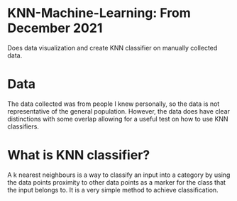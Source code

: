 # KNN-Machine-Learning: From December 2021
 Does data visualization and create KNN classifier on manually collected data.

# Data
 The data collected was from people I knew personally, so the data is not representative of the general population. However, the data does have clear distinctions with some overlap allowing for a useful test on how to use KNN classifiers.

 # What is KNN classifier?
 A k nearest neighbours is a way to classify an input into a category by using the data points proximity to other data points as a marker for the class that the input belongs to. It is a very simple method to achieve classification.
